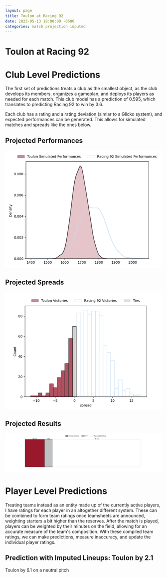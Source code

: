 ```yaml
---  
layout: page  
title: Toulon at Racing 92  
date: 2023-05-13 18:00:00 -0500  
categories: match projection imputed  
---
```

# Toulon at Racing 92

# Club Level Predictions


The first set of predictions treats a club as the smallest object, as the club develops its members, organizes a gameplan, and deploys its players as needed for each match. This club model has a prediction of 0.595, which translates to predicting Racing 92 to win by 3.6.

Each club has a rating and a rating deviation (simiar to a Glicko system), and expected performances can be generated. This allows for simulated matches and spreads like the ones below.
## Projected Performances


![Projected Performances](plots/performances_2023-05-13-Racing92-Toulon.png)
## Projected Spreads


![Projected Spreads](plots/spreads_2023-05-13-Racing92-Toulon.png)
## Projected Results


![Projected Results](plots/resultbar_2023-05-13-Racing92-Toulon.png)
# Player Level Predictions


Treating teams instead as an entity made up of the currently active players, I have ratings for each player in an altogether different system. These can be combined to form team ratings once teamsheets are announced, weighting starters a bit higher than the reserves. After the match is played, players can be weighted by their minutes on the field, allowing for an accurate measure of the team's composition. With these compiled team ratings, we can make predictions, measure inaccuracy, and update the individual player ratings.
## Prediction with Imputed Lineups: Toulon by 2.1


Toulon by 6.1 on a neutral pitch


